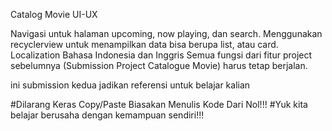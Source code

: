 Catalog Movie UI-UX

Navigasi untuk halaman upcoming, now playing, dan search.
Menggunakan recyclerview untuk menampilkan data bisa berupa list, atau card.
Localization Bahasa Indonesia dan Inggris
Semua fungsi dari fitur project sebelumnya (Submission Project Catalogue Movie) harus tetap berjalan.

ini submission kedua jadikan referensi untuk belajar kalian

#Dilarang Keras Copy/Paste Biasakan Menulis Kode Dari Nol!!!
#Yuk kita belajar berusaha dengan kemampuan sendiri!!!
